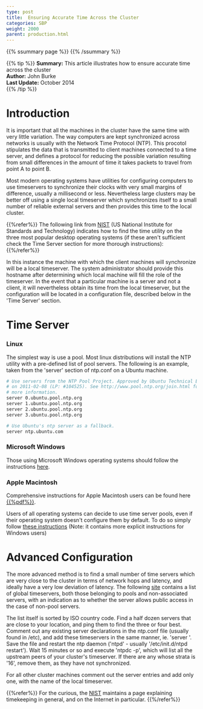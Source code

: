 ```yaml
---
type: post
title:  Ensuring Accurate Time Across the Cluster
categories: SBP
weight: 2000
parent: production.html
---
```




{{% ssummary page %}} {{% /ssummary %}}

{{% tip %}}
**Summary:** This article illustrates how to ensure accurate time across the cluster <br/>
**Author:** John Burke<br/>
**Last Update:** October 2014<br/>
{{% /tip %}}



# Introduction

It is important that all the machines in the cluster have the same time with very little variation. The way computers are kept synchronized across networks is usually with the Network Time Protocol (NTP). This procotol stipulates the data that is transmitted to client machines connected to a time server, and defines a protocol for reducing the possible variation resulting from small differences in the amount of time it takes packets to travel from point A to point B.

Most modern operating systems have utilities for configuring computers to use timeservers to synchronize their clocks with very small margins of difference, usually a millisecond or less. Nevertheless large clusters may be better off using a single local timeserver which synchronizes itself to a small number of reliable external servers and then provides this time to the local cluster.



{{%refer%}}
The following link from [NIST](http://www.nist.gov/pml/div688/grp40/its.cfm) (US National Institute for Standards and Technology) indicates how to find the time utility on the three most popular desktop operating systems (if these aren't sufficient check the Time Server section for more thorough instructions):
{{%/refer%}}

In this instance the machine with which the client machines will synchronize will be a local timeserver. The system administrator should provide this hostname after determining which local machine will fill the role of the timeserver. In the event that a particular machine is a server and not a client, it will nevertheless obtain its time from the local timeserver, but the configuration will be located in a configuration file, described below in the 'Time Server' section.

# Time Server


### Linux

The simplest way is use a pool. Most linux distributions will install the NTP utility with a pre-defined list of pool servers. The following is an example, taken from the 'server' section of ntp.conf on a Ubuntu machine.


```bash
# Use servers from the NTP Pool Project. Approved by Ubuntu Technical Board
# on 2011-02-08 (LP: #104525). See http://www.pool.ntp.org/join.html for
# more information.
server 0.ubuntu.pool.ntp.org
server 1.ubuntu.pool.ntp.org
server 2.ubuntu.pool.ntp.org
server 3.ubuntu.pool.ntp.org

# Use Ubuntu's ntp server as a fallback.
server ntp.ubuntu.com
```


### Microsoft Windows

Those using Microsoft Windows operating systems should follow the instructions [here](http://support2.microsoft.com/kb/816042).

### Apple Macintosh

Comprehensive instructions for Apple Macintosh users can be found here [{{%pdf%}}](http://tf.nist.gov/service/pdf/macintosh.pdf).

Users of all operating systems can decide to use time server pools, even if their operating system doesn't configure them by default. To do so simply follow [these instructions](http://www.pool.ntp.org/en/use.html) (Note: it contains more explicit instructions for Windows users)




# Advanced Configuration 

The more advanced method is to find a small number of time servers which are very close to the cluster in terms of network hops and latency, and ideally have a very low deviation of latency. The following [site](http://support.ntp.org/bin/view/Servers/WebHome) contains a list of global timeservers, both those belonging to pools and non-associated servers, with an indication as to whether the server allows public access in the case of non-pool servers.



The list itself is sorted by ISO country code. Find a half dozen servers that are close to your location, and ping them to find the three or four best. Comment out any existing server declarations in the ntp.conf file (usually found in /etc), and add these timeservers in the same manner, ie. 'server <timeserver>'. Save the file and restart the ntp daemon ('ntpd' - usually '/etc/init.d/ntpd restart'). Wait 15 minutes or so and execute 'ntpdc -p', which will list all the upstream peers of your cluster's timeserver. If there are any whose strata is '16', remove them, as they have not synchronized.

For all other cluster machines comment out the server entries and add only one, with the name of the local timeserver.

{{%refer%}}
For the curious, the [NIST](http://www.nist.gov/pml/div688/what-time.cfm) maintains a page explaining timekeeping in general, and on the Internet in particular.
{{%/refer%}}
